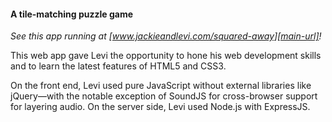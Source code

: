 #### A tile-matching puzzle game

_See this app running at [www.jackieandlevi.com/squared-away][main-url]!_

This web app gave Levi the opportunity to hone his web development skills and to learn the latest features of
HTML5 and CSS3.

On the front end, Levi used pure JavaScript without external libraries like jQuery&mdash;with the notable exception of
SoundJS for cross-browser support for layering audio. On the server side, Levi used Node.js with ExpressJS.


[main-url]: http://jackieandlevi.com/squared-away